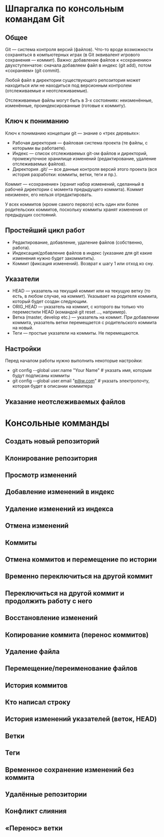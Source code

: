 # Шпаргалка по консольным командам Git

## Общее

Git — система контроля версий (файлов). Что-то вроде возможности сохраняться в компьютерных играх (в Git эквивалент игрового сохранения — коммит). Важно: добавление файлов к «сохранению» двухступенчатое: сначала добавляем файл в индекс (git add), потом «сохраняем» (git commit).

Любой файл в директории существующего репозитория может находиться или не находиться под версионным контролем (отслеживаемые и неотслеживаемые).

Отслеживаемые файлы могут быть в 3-х состояниях: неизменённые, изменённые, проиндексированные (готовые к коммиту).

## Ключ к пониманию

Ключ к пониманию концепции git — знание о «трех деревьях»:

* Рабочая директория — файловая система проекта (те файлы, с которыми вы работаете).
* Индекс — список отслеживаемых git-ом файлов и директорий, промежуточное хранилище изменений (редактирование, удаление отслеживаемых файлов).
* Директория .git/ — все данные контроля версий этого проекта (вся история разработки: коммиты, ветки, теги и пр.).

Коммит — «сохранение» (хранит набор изменений, сделанный в рабочей директории с момента предыдущего коммита). Коммит неизменен, его нельзя отредактировать.

У всех коммитов (кроме самого первого) есть один или более родительских коммитов, поскольку коммиты хранят изменения от предыдущих состояний.

## Простейший цикл работ

* Редактирование, добавление, удаление файлов (собственно, работа).
* Индексация/добавление файлов в индекс (указание для git какие изменения нужно будет закоммитить).
* Коммит (фиксация изменений).
Возврат к шагу 1 или отход ко сну.

## Указатели

* HEAD — указатель на текущий коммит или на текущую ветку (то есть, в любом случае, на коммит). Указывает на родителя коммита, который будет создан следующим.
* ORIG_HEAD — указатель на коммит, с которого вы только что переместили HEAD (командой git reset ..., например).
* Ветка (master, develop etc.) — указатель на коммит. При добавлении коммита, указатель ветки перемещается с родительского коммита на новый.
* Теги — простые указатели на коммиты. Не перемещаются.

## Настройки

Перед началом работы нужно выполнить некоторые настройки:

* git config --global user.name "Your Name" # указать имя, которым будут подписаны коммиты
* git config --global user.email "e@w.com"  # указать электропочту, которая будет в описании коммитера

## Указание неотслеживаемых файлов

# Консольные комманды

## Создать новый репозиторий

## Клонирование репозитория

## Просмотр изменений

## Добавление изменений в индекс

## Удаление изменений из индекса

## Отмена изменений

## Коммиты

## Отмена коммитов и перемещение по истории

## Временно переключиться на другой коммит

## Переключиться на другой коммит и продолжить работу с него

## Восстановление изменений

## Копирование коммита (перенос коммитов)

## Удаление файла

## Перемещение/переименование файлов

## История коммитов

## Кто написал строку

## История изменений указателей (веток, HEAD)

## Ветки

## Теги

## Временное сохранение изменений без коммита

## Удалённые репозитории

## Конфликт слияния

## «Перенос» ветки



